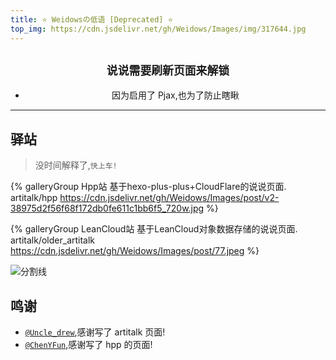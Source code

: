 ```yaml
---
title: ⭐ Weidowsの低语 [Deprecated] ⭐
top_img: https://cdn.jsdelivr.net/gh/Weidows/Images/img/317644.jpg
---
```


<!--
 * @Author: Weidows
 * @Date: 2020-11-27 22:47:37
 * @LastEditors: Weidows
 * @LastEditTime: 2022-02-11 04:15:13
 * @FilePath: \Blog-private\source\artitalk\index.md
 * @Description:
-->

<center>

## `说说需要刷新页面来解锁`

- 因为启用了 Pjax,也为了防止瞎瞅
</center>

---

## 驿站

> 没时间解释了,`快上车!`

<div class="gallery-group-main">

{% galleryGroup Hpp站 基于hexo-plus-plus+CloudFlare的说说页面. artitalk/hpp https://cdn.jsdelivr.net/gh/Weidows/Images/post/v2-38975d2f56f68f172db0fe611c1bb6f5_720w.jpg %}

{% galleryGroup LeanCloud站 基于LeanCloud对象数据存储的说说页面. artitalk/older_artitalk https://cdn.jsdelivr.net/gh/Weidows/Images/post/77.jpeg %}

</div>

<a>![分割线](https://cdn.jsdelivr.net/gh/Weidows/Images/img/divider.png)</a>

## 鸣谢

- [`@Uncle_drew`](https://cndrew.cn/),感谢写了 artitalk 页面!
- [`@ChenYFun`](https://blog.cyfan.top/index.html),感谢写了 hpp 的页面!
